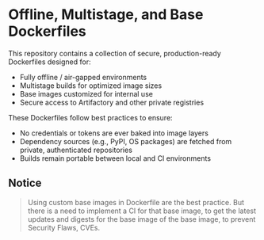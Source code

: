 # Offline, Multistage, and Base Dockerfiles

This repository contains a collection of secure, production-ready Dockerfiles designed for:

- Fully offline / air-gapped environments
- Multistage builds for optimized image sizes
- Base images customized for internal use
- Secure access to Artifactory and other private registries

These Dockerfiles follow best practices to ensure:

- No credentials or tokens are ever baked into image layers
- Dependency sources (e.g., PyPI, OS packages) are fetched from private, authenticated repositories
- Builds remain portable between local and CI environments

## Notice

> Using custom base images in Dockerfile are the best practice.
> But there is a need to implement a CI for that base image,
> to get the latest updates and digests for the base image of the base image, to prevent Security Flaws, CVEs.
